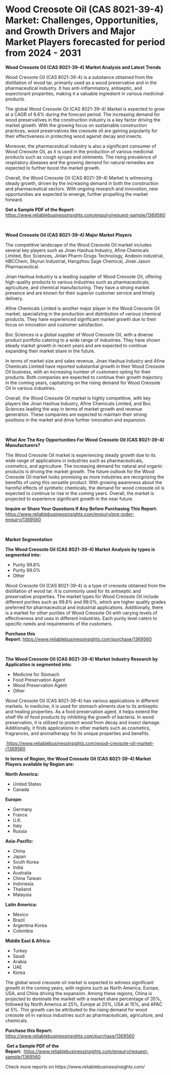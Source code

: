 <p><h1>Wood Creosote Oil (CAS 8021-39-4) Market: Challenges, Opportunities, and Growth Drivers and Major Market Players forecasted for period from 2024 - 2031</h1></p><p><strong>Wood Creosote Oil (CAS 8021-39-4) Market Analysis and Latest Trends</strong></p>
<p><p>Wood Creosote Oil (CAS 8021-39-4) is a substance obtained from the distillation of wood tar, primarily used as a wood preservative and in the pharmaceutical industry. It has anti-inflammatory, antiseptic, and expectorant properties, making it a valuable ingredient in various medicinal products.</p><p>The global Wood Creosote Oil (CAS 8021-39-4) Market is expected to grow at a CAGR of 6.6% during the forecast period. The increasing demand for wood preservatives in the construction industry is a key factor driving the market growth. With the growing focus on sustainable construction practices, wood preservatives like creosote oil are gaining popularity for their effectiveness in protecting wood against decay and insects.</p><p>Moreover, the pharmaceutical industry is also a significant consumer of Wood Creosote Oil, as it is used in the production of various medicinal products such as cough syrups and ointments. The rising prevalence of respiratory diseases and the growing demand for natural remedies are expected to further boost the market growth.</p><p>Overall, the Wood Creosote Oil (CAS 8021-39-4) Market is witnessing steady growth, driven by the increasing demand in both the construction and pharmaceutical sectors. With ongoing research and innovation, new opportunities are expected to emerge, further propelling the market forward.</p></p>
<p><strong>Get a Sample PDF of the Report:&nbsp;</strong> <a href="https://www.reliablebusinessinsights.com/enquiry/request-sample/1369560">https://www.reliablebusinessinsights.com/enquiry/request-sample/1369560</a></p>
<p>&nbsp;</p>
<p><strong>Wood Creosote Oil (CAS 8021-39-4) Major Market Players</strong></p>
<p><p>The competitive landscape of the Wood Creosote Oil market includes several key players such as Jinan Haohua Industry, Afine Chemicals Limited, Boc Sciences, Jinlan Pharm-Drugs Technology, Andexin industrial, HBCChem, Skyrun Industrial, Hangzhou Sage Chemical, Jinan Jason Pharmaceutical. </p><p>Jinan Haohua Industry is a leading supplier of Wood Creosote Oil, offering high-quality products to various industries such as pharmaceuticals, agriculture, and chemical manufacturing. They have a strong market presence and are known for their superior customer service and timely delivery.</p><p>Afine Chemicals Limited is another major player in the Wood Creosote Oil market, specializing in the production and distribution of various chemical products. They have experienced significant market growth due to their focus on innovation and customer satisfaction.</p><p>Boc Sciences is a global supplier of Wood Creosote Oil, with a diverse product portfolio catering to a wide range of industries. They have shown steady market growth in recent years and are expected to continue expanding their market share in the future.</p><p>In terms of market size and sales revenue, Jinan Haohua Industry and Afine Chemicals Limited have reported substantial growth in their Wood Creosote Oil business, with an increasing number of customers opting for their products. Both companies are expected to continue their growth trajectory in the coming years, capitalizing on the rising demand for Wood Creosote Oil in various industries. </p><p>Overall, the Wood Creosote Oil market is highly competitive, with key players like Jinan Haohua Industry, Afine Chemicals Limited, and Boc Sciences leading the way in terms of market growth and revenue generation. These companies are expected to maintain their strong positions in the market and drive further innovation and expansion.</p></p>
<p>&nbsp;</p>
<p><strong>What Are The Key Opportunities For Wood Creosote Oil (CAS 8021-39-4) Manufacturers?</strong></p>
<p><p>The Wood Creosote Oil market is experiencing steady growth due to its wide range of applications in industries such as pharmaceuticals, cosmetics, and agriculture. The increasing demand for natural and organic products is driving the market growth. The future outlook for the Wood Creosote Oil market looks promising as more industries are recognizing the benefits of using this versatile product. With growing awareness about the harmful effects of synthetic chemicals, the demand for wood creosote oil is expected to continue to rise in the coming years. Overall, the market is projected to experience significant growth in the near future.</p></p>
<p><strong>Inquire or Share Your Questions If Any Before Purchasing This Report:</strong> <a href="https://www.reliablebusinessinsights.com/enquiry/pre-order-enquiry/1369560">https://www.reliablebusinessinsights.com/enquiry/pre-order-enquiry/1369560</a></p>
<p>&nbsp;</p>
<p><strong>Market Segmentation</strong></p>
<p><strong>The Wood Creosote Oil (CAS 8021-39-4) Market Analysis by types is segmented into:</strong></p>
<p><ul><li>Purity 99.8%</li><li>Purity 99.0%</li><li>Other</li></ul></p>
<p><p>Wood Creosote Oil (CAS 8021-39-4) is a type of creosote obtained from the distillation of wood tar. It is commonly used for its antiseptic and preservative properties. The market types for Wood Creosote Oil include different purities such as 99.8% and 99.0%, which are higher quality grades preferred for pharmaceutical and industrial applications. Additionally, there is a market for other purities of Wood Creosote Oil with varying levels of effectiveness and uses in different industries. Each purity level caters to specific needs and requirements of the customers.</p></p>
<p><strong>Purchase this Report:&nbsp;</strong><a href="https://www.reliablebusinessinsights.com/purchase/1369560">https://www.reliablebusinessinsights.com/purchase/1369560</a></p>
<p>&nbsp;</p>
<p><strong>The Wood Creosote Oil (CAS 8021-39-4) Market Industry Research by Application is segmented into:</strong></p>
<p><ul><li>Medicine for Stomach</li><li>Food Preservation Agent</li><li>Wood Preservation Agent</li><li>Other</li></ul></p>
<p><p>Wood Creosote Oil (CAS 8021-39-4) has various applications in different markets. In medicine, it is used for stomach ailments due to its antiseptic and healing properties. As a food preservation agent, it helps extend the shelf life of food products by inhibiting the growth of bacteria. In wood preservation, it is utilized to protect wood from decay and insect damage. Additionally, it finds applications in other markets such as cosmetics, fragrances, and aromatherapy for its unique properties and benefits.</p></p>
<p><a href="https://www.reliablebusinessinsights.com/wood-creosote-oil-market-r1369560">&nbsp;https://www.reliablebusinessinsights.com/wood-creosote-oil-market-r1369560</a></p>
<p><strong>In terms of Region, the Wood Creosote Oil (CAS 8021-39-4) Market Players available by Region are:</strong></p>
<p>
    <p> <strong> North America: </strong>
        <ul>
            <li>United States</li>
            <li>Canada</li>
        </ul>
        </p> 
    <p> <strong> Europe: </strong>
        <ul>
            <li>Germany</li>
            <li>France</li>
            <li>U.K.</li>
            <li>Italy</li>
            <li>Russia</li>
        </ul>
        </p> 
    <p> <strong> Asia-Pacific: </strong>
        <ul>
            <li>China</li>
            <li>Japan</li>
            <li>South Korea</li>
            <li>India</li>
            <li>Australia</li>
            <li>China Taiwan</li>
            <li>Indonesia</li>
            <li>Thailand</li>
            <li>Malaysia</li>
        </ul>
        </p> 
    <p> <strong> Latin America: </strong>
        <ul>
            <li>Mexico</li>
            <li>Brazil</li>
            <li>Argentina Korea</li>
            <li>Colombia</li>
        </ul>
        </p> 
    <p> <strong> Middle East & Africa: </strong>
        <ul>
            <li>Turkey</li>
            <li>Saudi</li>
            <li>Arabia</li>
            <li>UAE</li>
            <li>Korea</li>
        </ul>
    </p>
    </p>
<p><p>The global wood creosote oil market is expected to witness significant growth in the coming years, with regions such as North America, Europe, USA, and China driving the expansion. Among these regions, China is projected to dominate the market with a market share percentage of 35%, followed by North America at 25%, Europe at 20%, USA at 15%, and APAC at 5%. This growth can be attributed to the rising demand for wood creosote oil in various industries such as pharmaceuticals, agriculture, and chemicals.</p></p>
<p><strong>Purchase this Report: </strong><a href="https://www.reliablebusinessinsights.com/purchase/1369560">https://www.reliablebusinessinsights.com/purchase/1369560</a></p>
<p>&nbsp;<strong>Get a Sample PDF of the Report:&nbsp;&nbsp;</strong><a href="https://www.reliablebusinessinsights.com/enquiry/request-sample/1369560">https://www.reliablebusinessinsights.com/enquiry/request-sample/1369560</a></p>
<p><strong></strong></p>
<p>Check more reports on https://www.reliablebusinessinsights.com/</p>